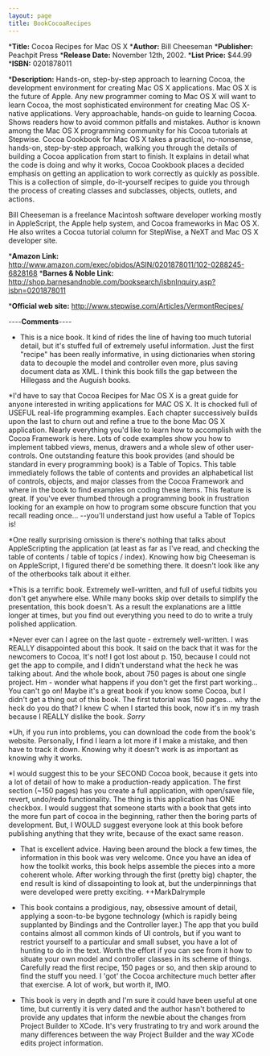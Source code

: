 ```yaml
---
layout: page
title: BookCocoaRecipes
---
```





***Title:**
Cocoa Recipes for Mac OS X
***Author:**
Bill Cheeseman
***Publisher:**
Peachpit Press
***Release Date:**
November 12th, 2002.
***List Price:**
$44.99
***ISBN:**
 0201878011

***Description:**
Hands-on, step-by-step approach to learning Cocoa, the development environment for creating Mac OS X applications. Mac OS X is the future of Apple. Any new programmer coming to Mac OS X will want to learn Cocoa, the most sophisticated environment for creating Mac OS X-native applications. Very approachable, hands-on guide to learning Cocoa. Shows readers how to avoid common pitfalls and mistakes. Author is known among the Mac OS X programming community for his Cocoa tutorials at Stepwise. Cocoa Cookbook for Mac OS X takes a practical, no-nonsense, hands-on, step-by-step approach, walking you through the details of building a Cocoa application from start to finish. It explains in detail what the code is doing and why it works, Cocoa Cookbook places a decided emphasis on getting an application to work correctly as quickly as possible. This is a collection of simple, do-it-yourself recipes to guide you through the process of creating classes and subclasses, objects, outlets, and actions. 

Bill Cheeseman is a freelance Macintosh software developer working mostly in AppleScript, the Apple help system, and Cocoa frameworks in Mac OS X. He also writes a Cocoa tutorial column for StepWise, a NeXT and Mac OS X developer site. 


***Amazon Link:**
http://www.amazon.com/exec/obidos/ASIN/0201878011/102-0288245-6828168
***Barnes & Noble Link:**
http://shop.barnesandnoble.com/booksearch/isbnInquiry.asp?isbn=0201878011

***Official web site:**
http://www.stepwise.com/Articles/VermontRecipes/




----**Comments**----


* This is a nice book.  It kind of rides the line of having too much tutorial detail, but it's stuffed full of extremely useful information.  Just the first "recipe" has been really informative, in using dictionaries when storing data to decouple the model and controller even more, plus saving document data as XML.  I think this book fills the gap between the Hillegass and the Auguish books.

*I'd have to say that Cocoa Recipes for Mac OS X is a great guide for anyone interested in writing applications for MAC OS X.  It is chocked full of USEFUL real-life programming examples.  Each chapter successively builds upon the last to churn out and refine a true to the bone Mac OS X application.  Nearly everything you'd like to learn how to accomplish with the Cocoa Framework is here.  Lots of code examples show you how to implement tabbed views, menus, drawers and a whole slew of other user-controls.  One outstanding feature this book provides (and should be standard in every programming book) is a Table of Topics.  This table immediately follows the table of contents and provides an alphabetical list of controls, objects, and major classes from the Cocoa Framework and where in the book to find examples on coding these items.  This feature is great.   If you've ever thumbed through a programming book in frustration looking for an example on how to program some obscure function that you recall reading once... --you'll understand just how useful a Table of Topics is!

*One really surprising omission is there's nothing that talks about AppleScripting the application (at least as far as I've read, and checking the table of contents / table of topics / index).  Knowing how big Cheeseman is on AppleScript, I figured there'd be something there.  It doesn't look like any of the otherbooks talk about it either.

*This is a terrific book.  Extremely well-written, and full of useful tidbits you don't get anywhere else.  While many books skip over details to simplify the presentation, this book doesn't.  As a result the explanations are a little longer at times, but you find out everything you need to do to write a truly polished application.

*Never ever can I agree on the last quote - extremely well-written. I was REALLY disappointed about this book. It said on the back that it was for the newcomers to Cocoa, It's not! I got lost about p. 150, because I could not get the app to compile, and I didn't understand what the heck he was talking about. And the whole book, about 750 pages is about one single project. Hm - wonder what happens if you don't get the first part working... You can't go on! Maybe it's a great book if you know some Cocoa, but I didn't get a thing out of this book. The first tutorial was 150 pages... why the heck do you do that?
I knew C when I started this book, now it's in my trash because I REALLY dislike the book. *Sorry*

*Uh, if you run into problems, you can download the code from the book's website.  Personally, I find I learn a lot more if I make a mistake, and then have to track it down.  Knowing why it doesn't work is as important as knowing why it works.

*I would suggest this to be your SECOND Cocoa book, because it gets into a lot of detail of how to make a production-ready application.  The first section (~150 pages) has you create a full application, with open/save file, revert, undo/redo functionality.  The thing is this application has ONE checkbox.  I would suggest that someone starts with a book that gets into the more fun part of cocoa in the beginning, rather then the boring parts of development.  But, I WOULD suggest everyone look at this book before publishing anything that they write, because of the exact same reason.

* That is excellent advice.  Having been around the block a few times, the information in this book was very welcome.  Once you have an idea of how the toolkit works, this book helps assemble the pieces into a more coherent whole.  After working through the first (pretty big) chapter, the end result is kind of dissapointing to look at, but the underpinnings that were developed were pretty exciting.  ++MarkDalrymple

* This book contains a prodigious, nay, obsessive amount of detail, applying a soon-to-be bygone technology (which is rapidly being supplanted by Bindings and the Controller layer.) The app that you build contains almost all common kinds of UI controls, but if you want to restrict yourself to a particular and small subset, you have a lot of hunting to do in the text. Worth the effort if you can see from it how to situate your own model and controller classes in its scheme of things. Carefully read the first recipe, 150 pages or so, and then skip around to find the stuff you need. I 'got' the Cocoa architecture much better after that exercise. A lot of work, but worth it, IMO.


* This book is very in depth and I'm sure it could have been useful at one time, but currently it is very dated and the author hasn't bothered to provide any updates that inform the newbie about the changes from Project Builder to XCode. It's very frustrating to try and work around the many differences between the way Project Builder and the way XCode edits project information.

